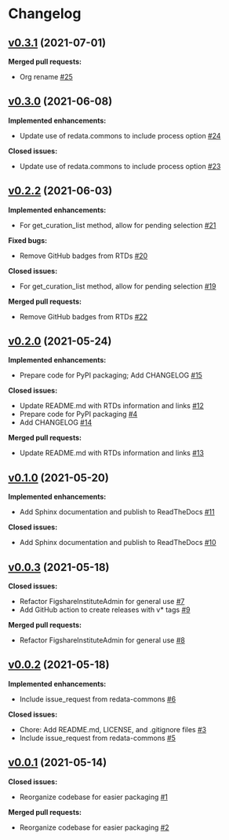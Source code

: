 # Changelog

## [v0.3.1](https://github.com/UAL-RE/ldcoolp-figshare/tree/v0.3.1) (2021-07-01)

**Merged pull requests:**
 - Org rename [#25](https://github.com/UAL-RE/ldcoolp-figshare/pull/25)


## [v0.3.0](https://github.com/UAL-RE/ldcoolp-figshare/tree/v0.3.0) (2021-06-08)

**Implemented enhancements:**
 -  Update use of redata.commons to include process option [#24](https://github.com/UAL-RE/ldcoolp-figshare/pull/24)

**Closed issues:**
 -  Update use of redata.commons to include process option [#23](https://github.com/UAL-RE/ldcoolp-figshare/issues/23)


## [v0.2.2](https://github.com/UAL-RE/ldcoolp-figshare/tree/v0.2.2) (2021-06-03)

**Implemented enhancements:**
 - For get_curation_list method, allow for pending selection [#21](https://github.com/UAL-RE/ldcoolp-figshare/pull/21)
 
**Fixed bugs:**
 - Remove GitHub badges from RTDs [#20](https://github.com/UAL-RE/ldcoolp-figshare/issues/20)

**Closed issues:**
 - For get_curation_list method, allow for pending selection [#19](https://github.com/UAL-RE/ldcoolp-figshare/issues/19)

**Merged pull requests:**
 - Remove GitHub badges from RTDs [#22](https://github.com/UAL-RE/ldcoolp-figshare/pull/22)


## [v0.2.0](https://github.com/UAL-RE/ldcoolp-figshare/tree/HEAD) (2021-05-24)

**Implemented enhancements:**
 - Prepare code for PyPI packaging; Add CHANGELOG [#15](https://github.com/UAL-RE/ldcoolp-figshare/pull/15)

**Closed issues:**
 - Update README.md with RTDs information and links [#12](https://github.com/UAL-RE/ldcoolp-figshare/issues/12)
 - Prepare code for PyPI packaging [#4](https://github.com/UAL-RE/ldcoolp-figshare/issues/4)
 - Add CHANGELOG [#14](https://github.com/UAL-RE/ldcoolp-figshare/issues/14)

**Merged pull requests:**
 - Update README.md with RTDs information and links [#13](https://github.com/UAL-RE/ldcoolp-figshare/pull/13)


## [v0.1.0](https://github.com/UAL-RE/ldcoolp-figshare/tree/v0.1.0) (2021-05-20)

**Implemented enhancements:**
 - Add Sphinx documentation and publish to ReadTheDocs [#11](https://github.com/UAL-RE/ldcoolp-figshare/pull/11)

**Closed issues:**
 - Add Sphinx documentation and publish to ReadTheDocs [#10](https://github.com/UAL-RE/ldcoolp-figshare/issues/10)


## [v0.0.3](https://github.com/UAL-RE/ldcoolp-figshare/tree/v0.0.3) (2021-05-18)

**Closed issues:**
 - Refactor FigshareInstituteAdmin for general use [#7](https://github.com/UAL-RE/ldcoolp-figshare/issues/7)
 - Add GitHub action to create releases with v* tags [#9](https://github.com/UAL-RE/ldcoolp-figshare/issues/9)

**Merged pull requests:**
 - Refactor FigshareInstituteAdmin for general use [#8](https://github.com/UAL-RE/ldcoolp-figshare/pull/8)


## [v0.0.2](https://github.com/UAL-RE/ldcoolp-figshare/tree/v0.0.2) (2021-05-18)

**Implemented enhancements:**
 - Include issue_request from redata-commons [#6](https://github.com/UAL-RE/ldcoolp-figshare/pull/6)

**Closed issues:**
 - Chore: Add README.md, LICENSE, and .gitignore files [#3](https://github.com/UAL-RE/ldcoolp-figshare/issues/3)
 - Include issue_request from redata-commons [#5](https://github.com/UAL-RE/ldcoolp-figshare/issues/5)


## [v0.0.1](https://github.com/UAL-RE/ldcoolp-figshare/tree/v0.0.1) (2021-05-14)

**Closed issues:**
 - Reorganize codebase for easier packaging [#1](https://github.com/UAL-RE/ldcoolp-figshare/issues/1)

**Merged pull requests:**
 - Reorganize codebase for easier packaging [#2](https://github.com/UAL-RE/ldcoolp-figshare/pull/2)


<!-- TEMPLATE
## [vXX.YY.ZZ](https://github.com/UAL-RE/ldcoolp-figshare/tree/vXX.YY.ZZ) (YYYY-MM-DD)

**Implemented enhancements:**
 - `______` [#XX](https://github.com/UAL-RE/ldcoolp-figshare/pull/XX)

**Fixed bugs:**
 - `______` [#XX](https://github.com/UAL-RE/ldcoolp-figshare/issues/XX)

**Closed issues:**
 - `______` [#XX](https://github.com/UAL-RE/ldcoolp-figshare/issues/XX)

**Merged pull requests:**
 - `______` [#XX](https://github.com/UAL-RE/ldcoolp-figshare/pull/XX)

-->

